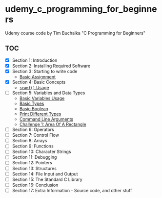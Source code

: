 # udemy_c_programming_for_beginners

Udemy course code by Tim Buchalka "C Programming for Beginners"

## TOC

- [x] Section 1: Introduction
- [x] Section 2: Installing Required Software
- [x] Section 3: Starting to write code
    - [Basic Assignment](src/section3/assignment.c)
- [x] Section 4: Basic Concepts
    - [`scanf()` Usage](src/section4/scanf_usage.c)
- [ ] Section 5: Variables and Data Types
    - [Basic Variables Usage](src/section5/basic_variables_usage.c)
    - [Basic Types](src/section5/basic_types.c)
    - [Basic Boolean](src/section5/basic_enums.c)
    - [Print Different Types](src/section5/print_types.c)
    - [Command Line Arguments](src/section5/command_line_arguments.c)
    - [Challenge 1: Area Of A Rectangle](src/section5/challenge_1.c)
- [ ] Section 6: Operators
- [ ] Section 7: Control Flow
- [ ] Section 8: Arrays
- [ ] Section 9: Functions
- [ ] Section 10: Character Strings
- [ ] Section 11: Debugging
- [ ] Section 12: Pointers
- [ ] Section 13: Structures
- [ ] Section 14: File Input and Output
- [ ] Section 15: The Standard C Library
- [ ] Section 16: Conclusion
- [ ] Section 17: Extra Information - Source code, and other stuff

